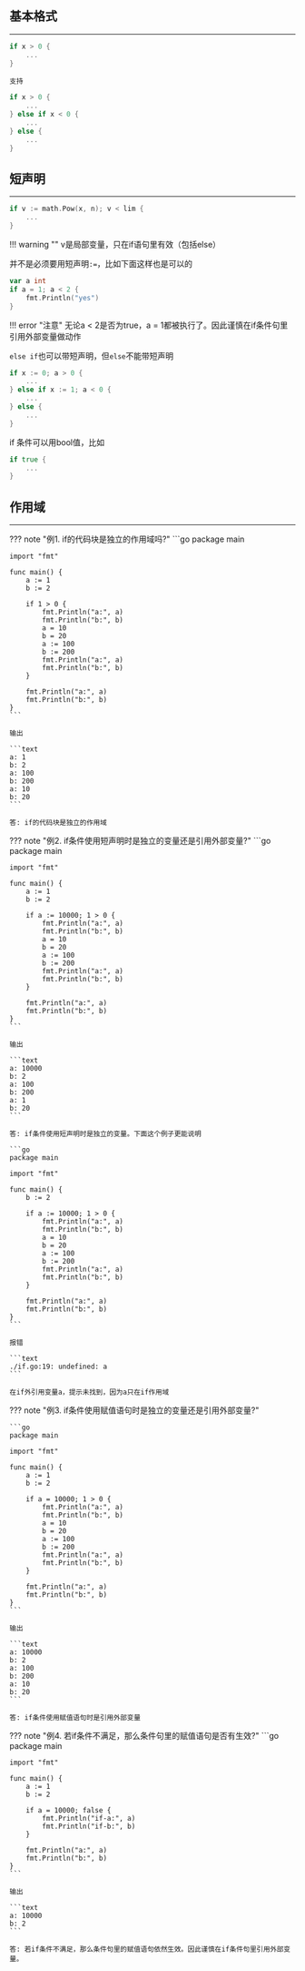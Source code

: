 ## **基本格式**

---

```go
if x > 0 {
    ...
}
```

`支持`
```go
if x > 0 {
	...
} else if x < 0 {
	...
} else {
	...
}
```

## **短声明**

---

```go
if v := math.Pow(x, n); v < lim {
    ...
}
```

!!! warning ""
	v是局部变量，只在if语句里有效（包括else）

并不是必须要用短声明`:=`，比如下面这样也是可以的

```go
var a int
if a = 1; a < 2 {
    fmt.Println("yes")
}
```

!!! error "注意"
	无论a < 2是否为true，a = 1都被执行了。因此谨慎在if条件句里引用外部变量做动作

`else if`也可以带短声明，但`else`不能带短声明

```go
if x := 0; a > 0 {
	...
} else if x := 1; a < 0 {
	...
} else {
	...
}
```

if 条件可以用bool值，比如

```go
if true {
	...
}
```

## **作用域**

---

??? note "例1. if的代码块是独立的作用域吗?"
	```go
	package main

	import "fmt"

	func main() {
		a := 1
		b := 2

		if 1 > 0 {
			fmt.Println("a:", a)
			fmt.Println("b:", b)
			a = 10
			b = 20
			a := 100
			b := 200
			fmt.Println("a:", a)
			fmt.Println("b:", b)
		}

		fmt.Println("a:", a)
		fmt.Println("b:", b)
	}
	```

	输出

	```text
	a: 1
	b: 2
	a: 100
	b: 200
	a: 10
	b: 20
	```

	答: if的代码块是独立的作用域

??? note "例2. if条件使用短声明时是独立的变量还是引用外部变量?"
	```go
	package main

	import "fmt"

	func main() {
		a := 1
		b := 2

		if a := 10000; 1 > 0 {
			fmt.Println("a:", a)
			fmt.Println("b:", b)
			a = 10
			b = 20
			a := 100
			b := 200
			fmt.Println("a:", a)
			fmt.Println("b:", b)
		}

		fmt.Println("a:", a)
		fmt.Println("b:", b)
	}
	```

	输出

	```text
	a: 10000
	b: 2
	a: 100
	b: 200
	a: 1
	b: 20
	```

	答: if条件使用短声明时是独立的变量。下面这个例子更能说明

	```go
	package main

	import "fmt"

	func main() {
		b := 2

		if a := 10000; 1 > 0 {
			fmt.Println("a:", a)
			fmt.Println("b:", b)
			a = 10
			b = 20
			a := 100
			b := 200
			fmt.Println("a:", a)
			fmt.Println("b:", b)
		}

		fmt.Println("a:", a)
		fmt.Println("b:", b)
	}
	```

	报错

	```text
	./if.go:19: undefined: a
	```

	在if外引用变量a，提示未找到，因为a只在if作用域

??? note "例3. if条件使用赋值语句时是独立的变量还是引用外部变量?"

	```go
	package main

	import "fmt"

	func main() {
		a := 1
		b := 2

		if a = 10000; 1 > 0 {
			fmt.Println("a:", a)
			fmt.Println("b:", b)
			a = 10
			b = 20
			a := 100
			b := 200
			fmt.Println("a:", a)
			fmt.Println("b:", b)
		}

		fmt.Println("a:", a)
		fmt.Println("b:", b)
	}
	```

	输出

	```text
	a: 10000
	b: 2
	a: 100
	b: 200
	a: 10
	b: 20
	```

	答: if条件使用赋值语句时是引用外部变量

??? note "例4. 若if条件不满足，那么条件句里的赋值语句是否有生效?"
	```go
	package main

	import "fmt"

	func main() {
		a := 1
		b := 2

		if a = 10000; false {
			fmt.Println("if-a:", a)
			fmt.Println("if-b:", b)
		}

		fmt.Println("a:", a)
		fmt.Println("b:", b)
	}
	```

	输出

	```text
	a: 10000
	b: 2
	```

	答: 若if条件不满足，那么条件句里的赋值语句依然生效。因此谨慎在if条件句里引用外部变量。
